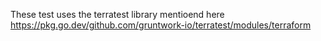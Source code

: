 These test uses the terratest library mentioend here https://pkg.go.dev/github.com/gruntwork-io/terratest/modules/terraform
